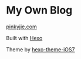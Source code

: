 # My Own Blog

[pinkyjie.com](http://pinkyjie.com)


Built with [Hexo](http://hexo.io/)


Theme by [hexo-theme-iOS7](https://github.com/tracy-e/hexo-theme-iOS7)

